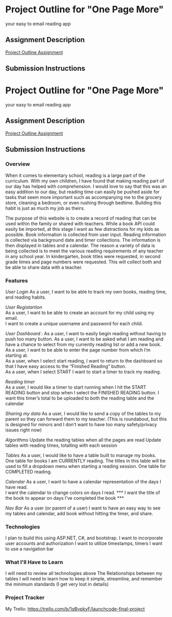 # Project Outline for "One Page More"
your easy to email reading app

## Assignment Description
[Project Outline Assignment](https://education.launchcode.org/liftoff/modules/assignments/project-outline)

## Submission Instructions

# Project Outline for "One Page More"
your easy to email reading app

## Assignment Description
[Project Outline Assignment](https://education.launchcode.org/liftoff/modules/assignments/project-outline)

## Submission Instructions

### Overview
When it comes to elementary school, reading is a large part of the curriculum.  With my own children, I have found that making reading part of our day has helped with comprehension.  I would love to say that this was an easy addition to our day, but reading time can easily be pushed aside for tasks that seem more important such as accompanying me to the grocery store, cleaning a bedroom, or even rushing through bedtime.  Building this habit is just as much my job as theirs.  

The purpose of this website is to create a record of reading that can be used within the family or shared with teachers.  While a book API could easily be imported, at this stage I want as few distractions for my kids as possible.  Book information is collected from user input.  Reading information is collected via background date and timer collections.  The information is then displayed in tables and a calendar.  The reason a variety of data is being collected is to meet the various reading requirements of any teacher in any school year.  In kindergarten, book titles were requested, in second grade times and page numbers were requested.  This will collect both and be able to share data with a teacher.  

### Features
_User Login_ 
As a user, I want to be able to track my own books, reading time, and reading habits.  

_User Registartion_  
As a user, I want to be able to create an account for my child using my email.  
I want to create a unique username and password for each child.  

_User Dashboard_ :
As a user, I want to easily begin reading without having to push too many button.
As a user, I want to be asked what I am reading and have a chance to select from my currently reading list or add a new book.
As a user, I want to be able to enter the page number from which I’m starting at.  
As a user, when I select start reading, I want to return to the dashboard so that I have easy access to the “Finished Reading” button.  
As a user, when I select START I want to start a timer to track my reading.  

_Reading timer_  
As a user, I would like a timer to start running when I hit the START READING button and stop when I select the FINISHED READING button.
I want this timer’s total to be uploaded to both the reading table and the calendar

_Sharing my data_ 
As a user, I would like to send a copy of the tables to my parent so they can forward them to my teacher.  (This is roundabout, but this is designed for minors and I don’t want to have too many safety/privacy issues right now)

_Algorithms_ 
Update the reading tables when all the pages are read
Update tables with reading times, totalling with each session

_Tables_ 
As a user, I would like to have a table built to manage my books.  
One table for books I am CURRENTLY reading.  The titles in this table will be used to fill a dropdown menu when starting a reading session.
One table for COMPLETED reading.  

_Calendar_
As a user, I want to have a calendar representation of the days I have read.  
I want the calendar to change colors on days I read.  ***
I want the title of the book to appear on days I’ve completed the book  ***

_Nav Bar_
As a user (or parent of a user) I want to have an easy way to see my tables and calendar, add  book without hitting the timer, and share.

### Technologies

I plan to build this using ASP.NET, C#, and bootstrap.
I want to incorporate user accounts and authorization
I want to utilize timestamps, timers
I want to use a navigation bar

### What I'll Have to Learn
I will need to review all technologies above
The Relationships between my tables
I will need to learn how to keep it simple, streamline, and remember the minimum standards (I get very lost in details)

### Project Tracker
My Trello:  https://trello.com/b/1qBvpkyF/launchcode-final-project
